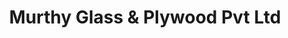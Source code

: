 ---
title: "Murthy Glass & Plywood Pvt Ltd"
url: /bangalore/murthy-glass-und-plywood-pvt-ltd/
shop: Allgemein
---